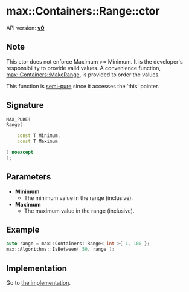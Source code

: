 # max::Containers::Range::ctor

API version: [**v0**](../../../Docs/v0.md)

## Note

This ctor does not enforce Maximum >= Minimum. It is the developer's responsibility to provide valid values.
A convenience function, [max::Containers::MakeRange](MakeRange.md), is provided to order the values.

This function is [semi-pure](../Compiling/MAX_SEMI_PURE.md) since it accesses the 'this' pointer.

## Signature

```c++
MAX_PURE(
Range(

	const T Minimum,
	const T Maximum

) noexcept
);
```

## Parameters

* **Minimum**
    * The minimum value in the range (inclusive).
* **Maximum**
	* The maximum value in the range (inclusive).

## Example

```c++
auto range = max::Containers::Range< int >{ 1, 100 };
max::Algorithms::IsBetween( 50, range );
```

## Implementation

Go to [the implementation](Range.inl#L16).
